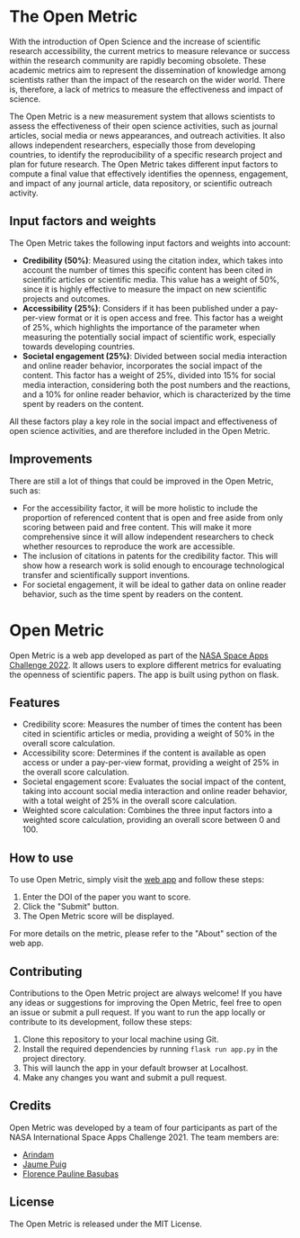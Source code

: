 # The Open Metric

With the introduction of Open Science and the increase of scientific research accessibility, the current metrics to measure relevance or success within the research community are rapidly becoming obsolete. These academic metrics aim to represent the dissemination of knowledge among scientists rather than the impact of the research on the wider world. There is, therefore, a lack of metrics to measure the effectiveness and impact of science. 

The Open Metric is a new measurement system that allows scientists to assess the effectiveness of their open science activities, such as journal articles, social media or news appearances, and outreach activities. It also allows independent researchers, especially those from developing countries, to identify the reproducibility of a specific research project and plan for future research. The Open Metric takes different input factors to compute a final value that effectively identifies the openness, engagement, and impact of any journal article, data repository, or scientific outreach activity.

## Input factors and weights

The Open Metric takes the following input factors and weights into account:

- **Credibility (50%)**: Measured using the citation index, which takes into account the number of times this specific content has been cited in scientific articles or scientific media. This value has a weight of 50%, since it is highly effective to measure the impact on new scientific projects and outcomes.
- **Accessibility (25%)**: Considers if it has been published under a pay-per-view format or it is open access and free. This factor has a weight of 25%, which highlights the importance of the parameter when measuring the potentially social impact of scientific work, especially towards developing countries.
- **Societal engagement (25%)**: Divided between social media interaction and online reader behavior, incorporates the social impact of the content. This factor has a weight of 25%, divided into 15% for social media interaction, considering both the post numbers and the reactions, and a 10% for online reader behavior, which is characterized by the time spent by readers on the content.

All these factors play a key role in the social impact and effectiveness of open science activities, and are therefore included in the Open Metric.

## Improvements

There are still a lot of things that could be improved in the Open Metric, such as:

- For the accessibility factor, it will be more holistic to include the proportion of referenced content that is open and free aside from only scoring between paid and free content. This will make it more comprehensive since it will allow independent researchers to check whether resources to reproduce the work are accessible.
- The inclusion of citations in patents for the credibility factor. This will show how a research work is solid enough to encourage technological transfer and scientifically support inventions.
- For societal engagement, it will be ideal to gather data on online reader behavior, such as the time spent by readers on the content.


# Open Metric

Open Metric is a web app developed as part of the [NASA Space Apps Challenge 2022]([https://2021.spaceappschallenge.org/challenges/statements/open-metric/details](https://2022.spaceappschallenge.org/challenges/2022-challenges/measuring-open-science/teams/the-open-metric/project)). It allows users to explore different metrics for evaluating the openness of scientific papers. The app is built using python on flask.

## Features

-  Credibility score: Measures the number of times the content has been cited in scientific articles or media, providing a weight of 50% in the overall score calculation.
- Accessibility score: Determines if the content is available as open access or under a pay-per-view format, providing a weight of 25% in the overall score calculation.
- Societal engagement score: Evaluates the social impact of the content, taking into account social media interaction and online reader behavior, with a total weight of 25% in the overall score calculation.
- Weighted score calculation: Combines the three input factors into a weighted score calculation, providing an overall score between 0 and 100.

## How to use

To use Open Metric, simply visit the [web app](https://nasa-spaceapps.vercel.app/) and follow these steps:

1. Enter the DOI of the paper you want to score.
2. Click the "Submit" button.
3. The Open Metric score will be displayed.

For more details on the metric, please refer to the "About" section of the web app.


## Contributing

Contributions to the Open Metric project are always welcome! If you have any ideas or suggestions for improving the Open Metric, feel free to open an issue or submit a pull request.
If you want to run the app locally or contribute to its development, follow these steps:

1. Clone this repository to your local machine using Git.
2. Install the required dependencies by running `flask run app.py` in the project directory.
3. This will launch the app in your default browser at Localhost.
4. Make any changes you want and submit a pull request.

## Credits

Open Metric was developed by a team of four participants as part of the NASA International Space Apps Challenge 2021. The team members are:

- [Arindam](https://github.com/aryndam9)
- [Jaume Puig]()
- [Florence Pauline Basubas]()

## License

The Open Metric is released under the MIT License.
